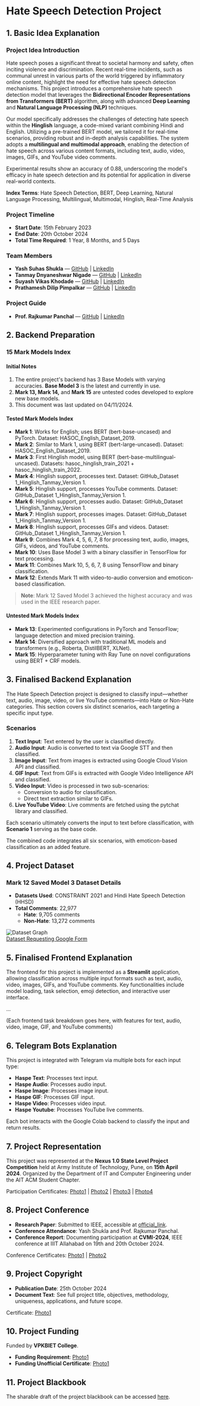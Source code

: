 # Hate Speech Detection Project

## 1. Basic Idea Explanation

### Project Idea Introduction
Hate speech poses a significant threat to societal harmony and safety, often inciting violence and discrimination. Recent real-time incidents, such as communal unrest in various parts of the world triggered by inflammatory online content, highlight the need for effective hate speech detection mechanisms. This project introduces a comprehensive hate speech detection model that leverages the **Bidirectional Encoder Representations from Transformers (BERT)** algorithm, along with advanced **Deep Learning** and **Natural Language Processing (NLP)** techniques.

Our model specifically addresses the challenges of detecting hate speech within the **Hinglish** language, a code-mixed variant combining Hindi and English. Utilizing a pre-trained BERT model, we tailored it for real-time scenarios, providing robust and in-depth analysis capabilities. The system adopts a **multilingual and multimodal approach**, enabling the detection of hate speech across various content formats, including text, audio, video, images, GIFs, and YouTube video comments.

Experimental results show an accuracy of 0.88, underscoring the model's efficacy in hate speech detection and its potential for application in diverse real-world contexts.

**Index Terms**: Hate Speech Detection, BERT, Deep Learning, Natural Language Processing, Multilingual, Multimodal, Hinglish, Real-Time Analysis

### Project Timeline
- **Start Date**: 15th February 2023
- **End Date**: 20th October 2024
- **Total Time Required**: 1 Year, 8 Months, and 5 Days

### Team Members
- **Yash Suhas Shukla** — [GitHub](#) | [LinkedIn](#)
- **Tanmay Dnyaneshwar Nigade** — [GitHub](#) | [LinkedIn](#)
- **Suyash Vikas Khodade** — [GitHub](#) | [LinkedIn](#)
- **Prathamesh Dilip Pimpalkar** — [GitHub](#) | [LinkedIn](#)

### Project Guide
- **Prof. Rajkumar Panchal** — [GitHub](#) | [LinkedIn](#)

## 2. Backend Preparation

### 15 Mark Models Index

#### Initial Notes
1. The entire project's backend has 3 Base Models with varying accuracies. **Base Model 3** is the latest and currently in use.
2. **Mark 13, Mark 14,** and **Mark 15** are untested codes developed to explore new base models.
3. This document was last updated on 04/11/2024.

#### Tested Mark Models Index
- **Mark 1**: Works for English; uses BERT (bert-base-uncased) and PyTorch. Dataset: HASOC_English_Dataset_2019.
- **Mark 2**: Similar to Mark 1, using BERT (bert-large-uncased). Dataset: HASOC_English_Dataset_2019.
- **Mark 3**: First Hinglish model, using BERT (bert-base-multilingual-uncased). Datasets: hasoc_hinglish_train_2021 + hasoc_hinglish_train_2022.
- **Mark 4**: Hinglish support, processes text. Dataset: GitHub_Dataset 1_Hinglish_Tanmay_Version 1.
- **Mark 5**: Hinglish support, processes YouTube comments. Dataset: GitHub_Dataset 1_Hinglish_Tanmay_Version 1.
- **Mark 6**: Hinglish support, processes audio. Dataset: GitHub_Dataset 1_Hinglish_Tanmay_Version 1.
- **Mark 7**: Hinglish support, processes images. Dataset: GitHub_Dataset 1_Hinglish_Tanmay_Version 1.
- **Mark 8**: Hinglish support, processes GIFs and videos. Dataset: GitHub_Dataset 1_Hinglish_Tanmay_Version 1.
- **Mark 9**: Combines Mark 4, 5, 6, 7, 8 for processing text, audio, images, GIFs, videos, and YouTube comments.
- **Mark 10**: Uses Base Model 3 with a binary classifier in TensorFlow for text processing.
- **Mark 11**: Combines Mark 10, 5, 6, 7, 8 using TensorFlow and binary classification.
- **Mark 12**: Extends Mark 11 with video-to-audio conversion and emoticon-based classification.

> **Note**: Mark 12 Saved Model 3 achieved the highest accuracy and was used in the IEEE research paper.

#### Untested Mark Models Index
- **Mark 13**: Experimented configurations in PyTorch and TensorFlow; language detection and mixed precision training.
- **Mark 14**: Diversified approach with traditional ML models and transformers (e.g., Roberta, DistilBERT, XLNet).
- **Mark 15**: Hyperparameter tuning with Ray Tune on novel configurations using BERT + CRF models.

## 3. Finalised Backend Explanation

The Hate Speech Detection project is designed to classify input—whether text, audio, image, video, or live YouTube comments—into Hate or Non-Hate categories. This section covers six distinct scenarios, each targeting a specific input type.

### Scenarios
1. **Text Input**: Text entered by the user is classified directly.
2. **Audio Input**: Audio is converted to text via Google STT and then classified.
3. **Image Input**: Text from images is extracted using Google Cloud Vision API and classified.
4. **GIF Input**: Text from GIFs is extracted with Google Video Intelligence API and classified.
5. **Video Input**: Video is processed in two sub-scenarios:
   - Conversion to audio for classification.
   - Direct text extraction similar to GIFs.
6. **Live YouTube Video**: Live comments are fetched using the pytchat library and classified.

Each scenario ultimately converts the input to text before classification, with **Scenario 1** serving as the base code.

The combined code integrates all six scenarios, with emoticon-based classification as an added feature.

## 4. Project Dataset

### Mark 12 Saved Model 3 Dataset Details
- **Datasets Used**: CONSTRAINT 2021 and Hindi Hate Speech Detection (HHSD)
- **Total Comments**: 22,977
  - **Hate**: 9,705 comments
  - **Non-Hate**: 13,272 comments

![Dataset Graph](file-eW4UvNsA1gqdROWBbw6SdvlA)  
[Dataset Requesting Google Form](#)

## 5. Finalised Frontend Explanation

The frontend for this project is implemented as a **Streamlit** application, allowing classification across multiple input formats such as text, audio, video, images, GIFs, and YouTube comments. Key functionalities include model loading, task selection, emoji detection, and interactive user interface.

...

(Each frontend task breakdown goes here, with features for text, audio, video, image, GIF, and YouTube comments)

## 6. Telegram Bots Explanation

This project is integrated with Telegram via multiple bots for each input type:
- **Haspe Text**: Processes text input.
- **Haspe Audio**: Processes audio input.
- **Haspe Image**: Processes image input.
- **Haspe GIF**: Processes GIF input.
- **Haspe Video**: Processes video input.
- **Haspe Youtube**: Processes YouTube live comments.

Each bot interacts with the Google Colab backend to classify the input and return results.

## 7. Project Representation

This project was represented at the **Nexus 1.0 State Level Project Competition** held at Army Institute of Technology, Pune, on **15th April 2024**. Organized by the Department of IT and Computer Engineering under the AIT ACM Student Chapter.

Participation Certificates: [Photo1](#) | [Photo2](#) | [Photo3](#) | [Photo4](#)

## 8. Project Conference

- **Research Paper**: Submitted to IEEE, accessible at [official_link](#).
- **Conference Attendance**: Yash Shukla and Prof. Rajkumar Panchal.
- **Conference Report**: Documenting participation at **CVMI-2024**, IEEE conference at IIIT Allahabad on 19th and 20th October 2024.

Conference Certificates: [Photo1](#) | [Photo2](#)

## 9. Project Copyright

- **Publication Date**: 25th October 2024
- **Document Text**: See full project title, objectives, methodology, uniqueness, applications, and future scope.

Certificate: [Photo1](#)

## 10. Project Funding

Funded by **VPKBIET College**.

- **Funding Requirement**: [Photo1](#)
- **Funding Unofficial Certificate**: [Photo1](#)

## 11. Project Blackbook

The sharable draft of the project blackbook can be accessed [here](official_link).
